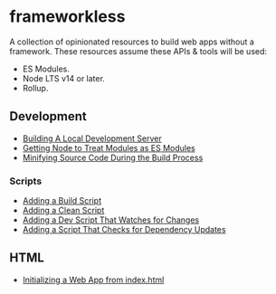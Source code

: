 # frameworkless

A collection of opinionated resources to build web apps without a framework. These resources assume these APIs & tools will be used:

- ES Modules.
- Node LTS v14 or later.
- Rollup.

## Development

- [Building A Local Development Server](https://github.com/rpivo/frameworkless/blob/main/development/buildingALocalDevelopmentServer.md)
- [Getting Node to Treat Modules as ES Modules](https://github.com/rpivo/frameworkless/blob/main/development/gettingNodeToTreatModulesAsEsModules.md)
- [Minifying Source Code During the Build Process](https://github.com/rpivo/frameworkless/blob/main/development/minifyingSourceCodeDuringTheBuildProcess.md)

### Scripts

- [Adding a Build Script](https://github.com/rpivo/frameworkless/blob/main/development/addingABuildScript.md)
- [Adding a Clean Script](https://github.com/rpivo/frameworkless/blob/main/development/addingACleanScript.md)
- [Adding a Dev Script That Watches for Changes](https://github.com/rpivo/frameworkless/blob/main/development/addingADevScriptThatWatchesForChanges.md)
- [Adding a Script That Checks for Dependency Updates](https://github.com/rpivo/frameworkless/blob/main/development/addingAScriptThatChecksForDependencyUpdates.md)

## HTML

- [Initializing a Web App from index.html](https://github.com/rpivo/frameworkless/blob/main/html/initializingAWebAppFromIndexHtml.md)
